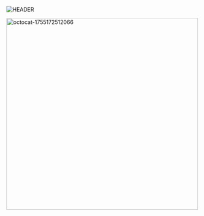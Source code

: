 ![HEADER](https://github.com/user-attachments/assets/cff99d67-1562-4527-84f3-da08621dcf21)

<img width="500" style="align-self:center" height="500" alt="octocat-1755172512066" src="https://github.com/user-attachments/assets/fc3098c2-43a6-47db-aa87-984b0c436353"  />
